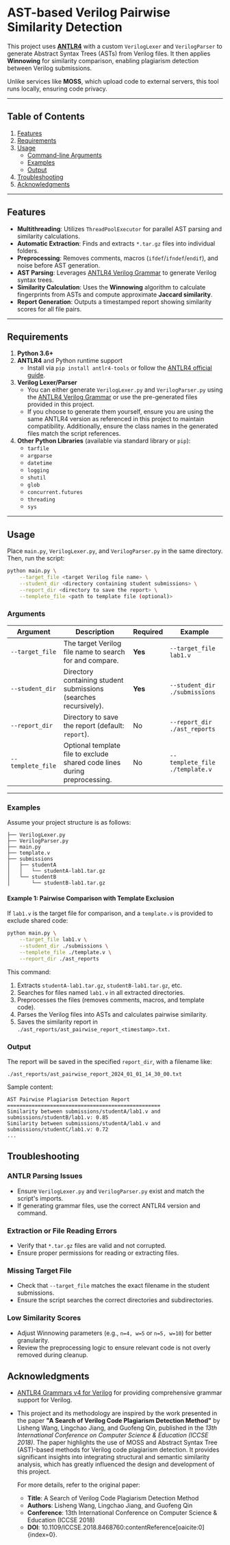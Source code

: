 # AST-based Verilog Pairwise Similarity Detection

This project uses **[ANTLR4](https://www.antlr.org/)** with a custom `VerilogLexer` and `VerilogParser` to generate Abstract Syntax Trees (ASTs) from Verilog files. It then applies **Winnowing** for similarity comparison, enabling plagiarism detection between Verilog submissions.

Unlike services like **MOSS**, which upload code to external servers, this tool runs locally, ensuring code privacy.

---

## Table of Contents
1. [Features](#features)  
2. [Requirements](#requirements)  
3. [Usage](#usage)  
    - [Command-line Arguments](#command-line-arguments)  
    - [Examples](#examples)  
    - [Output](#output)  
4. [Troubleshooting](#troubleshooting)  
5. [Acknowledgments](#acknowledgments)  

---

## Features
- **Multithreading**: Utilizes `ThreadPoolExecutor` for parallel AST parsing and similarity calculations.
- **Automatic Extraction**: Finds and extracts `*.tar.gz` files into individual folders.
- **Preprocessing**: Removes comments, macros (`ifdef`/`ifndef`/`endif`), and noise before AST generation.
- **AST Parsing**: Leverages [ANTLR4 Verilog Grammar](https://github.com/antlr/grammars-v4/tree/master/verilog) to generate Verilog syntax trees.
- **Similarity Calculation**: Uses the **Winnowing** algorithm to calculate fingerprints from ASTs and compute approximate **Jaccard similarity**.
- **Report Generation**: Outputs a timestamped report showing similarity scores for all file pairs.

---

## Requirements

1. **Python 3.6+**  
2. **ANTLR4** and Python runtime support  
   - Install via `pip install antlr4-tools` or follow the [ANTLR4 official guide](https://www.antlr.org/).  
3. **Verilog Lexer/Parser**  
   - You can either generate `VerilogLexer.py` and `VerilogParser.py` using the [ANTLR4 Verilog Grammar](https://github.com/antlr/grammars-v4/tree/master/verilog) or use the pre-generated files provided in this project.  
   - If you choose to generate them yourself, ensure you are using the same ANTLR4 version as referenced in this project to maintain compatibility. Additionally, ensure the class names in the generated files match the script references.  
4. **Other Python Libraries** (available via standard library or `pip`):  
   - `tarfile`
   - `argparse`
   - `datetime`
   - `logging`
   - `shutil`
   - `glob`
   - `concurrent.futures`
   - `threading`  
   - `sys`

---

## Usage

Place `main.py`, `VerilogLexer.py`, and `VerilogParser.py` in the same directory. Then, run the script:

```bash
python main.py \
    --target_file <target Verilog file name> \
    --student_dir <directory containing student submissions> \
    --report_dir <directory to save the report> \
    --templete_file <path to template file (optional)>
```

### Arguments

| **Argument**         | **Description**                                                          | **Required** | **Example**                          |
|----------------------|--------------------------------------------------------------------------|--------------|--------------------------------------|
| `--target_file`      | The target Verilog file name to search for and compare.                  | **Yes**      | `--target_file lab1.v`               |
| `--student_dir`      | Directory containing student submissions (searches recursively).         | **Yes**      | `--student_dir ./submissions`        |
| `--report_dir`       | Directory to save the report (default: `report`).                        | No           | `--report_dir ./ast_reports`         |
| `--templete_file`    | Optional template file to exclude shared code lines during preprocessing.| No           | `--templete_file ./template.v`       |

---

### Examples
Assume your project structure is as follows:
```
├── VerilogLexer.py
├── VerilogParser.py
├── main.py
├── template.v
├── submissions
│   ├── studentA
│   │   └── studentA-lab1.tar.gz
│   └── studentB
│       └── studentB-lab1.tar.gz
```

#### Example 1: **Pairwise Comparison with Template Exclusion**

If `lab1.v` is the target file for comparison, and a `template.v` is provided to exclude shared code:
```bash
python main.py \
    --target_file lab1.v \
    --student_dir ./submissions \
    --templete_file ./template.v \
    --report_dir ./ast_reports
```

This command:
1. Extracts `studentA-lab1.tar.gz`, `studentB-lab1.tar.gz`, etc.
2. Searches for files named `lab1.v` in all extracted directories.
3. Preprocesses the files (removes comments, macros, and template code).
4. Parses the Verilog files into ASTs and calculates pairwise similarity.
5. Saves the similarity report in `./ast_reports/ast_pairwise_report_<timestamp>.txt.`

### Output
The report will be saved in the specified `report_dir`, with a filename like:
```
./ast_reports/ast_pairwise_report_2024_01_01_14_30_00.txt
```
Sample content:
```
AST Pairwise Plagiarism Detection Report
==================================================
Similarity between submissions/studentA/lab1.v and submissions/studentB/lab1.v: 0.85
Similarity between submissions/studentA/lab1.v and submissions/studentC/lab1.v: 0.72
...
```

## Troubleshooting

### ANTLR Parsing Issues
- Ensure `VerilogLexer.py` and `VerilogParser.py` exist and match the script's imports.
- If generating grammar files, use the correct ANTLR4 version and command.

### Extraction or File Reading Errors
- Verify that `*.tar.gz` files are valid and not corrupted.
- Ensure proper permissions for reading or extracting files.

### Missing Target File
- Check that `--target_file` matches the exact filename in the student submissions.
- Ensure the script searches the correct directories and subdirectories.

### Low Similarity Scores
- Adjust Winnowing parameters (e.g., `n=4, w=5` or `n=5, w=10`) for better granularity.
- Review the preprocessing logic to ensure relevant code is not overly removed during cleanup.


## Acknowledgments

- [ANTLR4 Grammars v4 for Verilog](https://github.com/antlr/grammars-v4/tree/master/verilog) for providing comprehensive grammar support for Verilog.
- This project and its methodology are inspired by the work presented in the paper **"A Search of Verilog Code Plagiarism Detection Method"** by Lisheng Wang, Lingchao Jiang, and Guofeng Qin, published in the *13th International Conference on Computer Science & Education (ICCSE 2018)*. The paper highlights the use of MOSS and Abstract Syntax Tree (AST)-based methods for Verilog code plagiarism detection. It provides significant insights into integrating structural and semantic similarity analysis, which has greatly influenced the design and development of this project.

    For more details, refer to the original paper:
    - **Title**: A Search of Verilog Code Plagiarism Detection Method
    - **Authors**: Lisheng Wang, Lingchao Jiang, and Guofeng Qin
    - **Conference**: 13th International Conference on Computer Science & Education (ICCSE 2018)
    - **DOI**: 10.1109/ICCSE.2018.8468760&#8203;:contentReference[oaicite:0]{index=0}.
